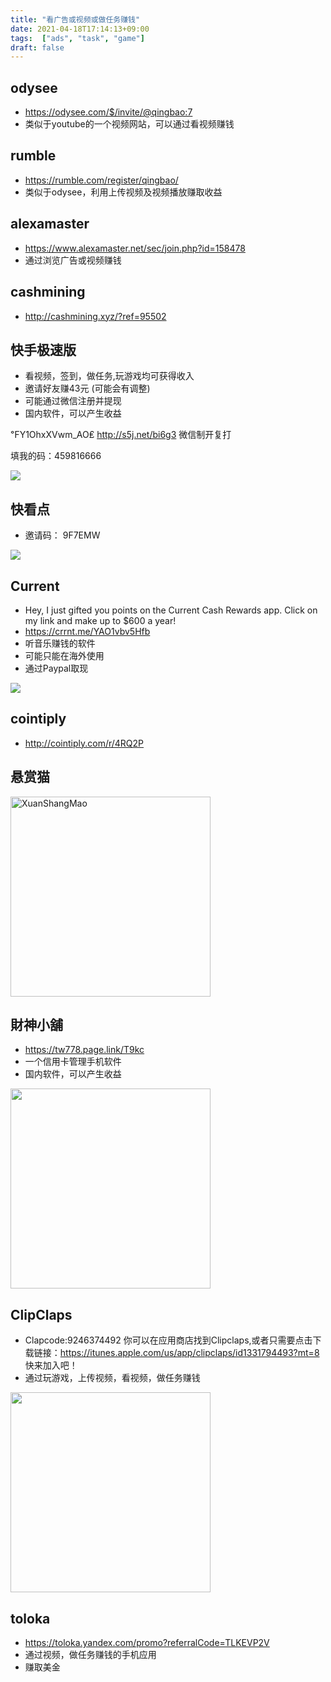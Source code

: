 ```yaml
---
title: "看广告或视频或做任务赚钱"
date: 2021-04-18T17:14:13+09:00
tags:  ["ads", "task", "game"]
draft: false
---
```


## odysee
- https://odysee.com/$/invite/@qingbao:7
- 类似于youtube的一个视频网站，可以通过看视频赚钱

## rumble
- https://rumble.com/register/qingbao/
- 类似于odysee，利用上传视频及视频播放赚取收益

## alexamaster
- https://www.alexamaster.net/sec/join.php?id=158478
- 通过浏览广告或视频赚钱

## cashmining
- http://cashmining.xyz/?ref=95502

## 快手极速版
- 看视频，签到，做任务,玩游戏均可获得收入
- 邀请好友赚43元 (可能会有调整)
- 可能通过微信注册并提现
- 国内软件，可以产生收益

℉Y1OhxXVwm_AO₤
http://s5j.net/bi6g3
微信制开复打

填我的码：459816666

<a href="http://s5j.net/bi6g3" target="_blank">
<img src="https://cdn.jsdelivr.net/gh/yubaoliu/assets@image/image-20210428103612497.png"/></a>

## 快看点
- 邀请码：  9F7EMW

<img src="https://cdn.jsdelivr.net/gh/yubaoliu/assets@image/image-20210428103940636.png"/>

## Current
- Hey, I just gifted you points on the Current Cash Rewards app. Click on my link and make up to $600 a year!
- https://crrnt.me/YAO1vbv5Hfb
- 听音乐赚钱的软件
- 可能只能在海外使用
- 通过Paypal取现

<a href="https://crrnt.me/YAO1vbv5Hfb" target="_blank">
<img src="https://cdn.jsdelivr.net/gh/yubaoliu/assets@image/image-20210428105036835.png"/></a>

## cointiply
- http://cointiply.com/r/4RQ2P

## 悬赏猫
<img alt="XuanShangMao" src="https://cdn.jsdelivr.net/gh/yubaoliu/assets@image/XuanShangMao.png" width="320px" />

## 財神小舖
- https://tw778.page.link/T9kc
- 一个信用卡管理手机软件
- 国内软件，可以产生收益
<img src="https://cdn.jsdelivr.net/gh/yubaoliu/assets@image/image-20210427205537202.png" width="320px" />

## ClipClaps
-  Clapcode:9246374492 你可以在应用商店找到Clipclaps,或者只需要点击下载链接：https://itunes.apple.com/us/app/clipclaps/id1331794493?mt=8 快来加入吧！
- 通过玩游戏，上传视频，看视频，做任务赚钱
<img src="https://cdn.jsdelivr.net/gh/yubaoliu/assets@image/image-20210427210758888.png" width="320px" />

## toloka
- https://toloka.yandex.com/promo?referralCode=TLKEVP2V
- 通过视频，做任务赚钱的手机应用
- 赚取美金


